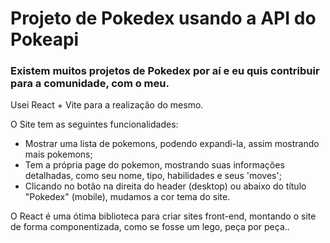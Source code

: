 # Projeto de Pokedex usando a API do Pokeapi

### Existem muitos projetos de Pokedex por aí e eu quis contribuir para a comunidade, com o meu.
Usei React + Vite para a realização do mesmo.
 
O Site tem as seguintes funcionalidades:
- Mostrar uma lista de pokemons, podendo expandi-la, assim mostrando mais pokemons;
- Tem a própria page do pokemon, mostrando suas informações detalhadas, como seu nome, tipo, habilidades e seus 'moves';
- Clicando no botão na direita do header (desktop) ou abaixo do título "Pokedex" (mobile), mudamos a cor tema do site. 

O React é uma ótima biblioteca para criar sites front-end, montando o site de forma componentizada, como se fosse um lego, peça por peça..





